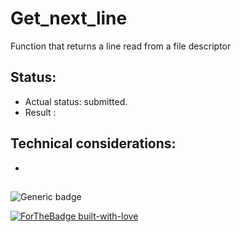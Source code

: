 # Get_next_line
Function that returns a line read from a file descriptor

## Status:
- Actual status:  submitted.
- Result : 

## Technical considerations:
- 

##
![Generic badge](https://img.shields.io/badge/C-00599C?style=for-the-badge&logo=c&logoColor=white)

[![ForTheBadge built-with-love](http://ForTheBadge.com/images/badges/built-with-love.svg)](https://GitHub.com/Naereen/)
